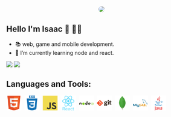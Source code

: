 <div align="center">
  <img width="10%" src="https://media4.giphy.com/media/bGgsc5mWoryfgKBx1u/200w.webp?cid=ecf05e47tfnm0j31izrouu30r5e0yi1bhjxxufipp5uev9az&rid=200w.webp&ct=g" style="border-radius: 50%;"/>
</div>

## Hello I'm Isaac 👋 🐱‍💻

- 📚 web, game and mobile development.
- 🌱 I’m currently learning node and react.

<div>
  <img src="https://github-readme-stats.vercel.app/api/top-langs/?username=IsaacWl&layout=compact"/>
  <img src="https://github-readme-streak-stats.herokuapp.com/?user=IsaacWl" />
</div>

## Languages and Tools:

<div>
  <img src="https://github.com/devicons/devicon/blob/master/icons/html5/html5-original.svg" title="HTML5" alt="HTML" width="40" height="40"/>&nbsp;
  <img src="https://github.com/devicons/devicon/blob/master/icons/css3/css3-plain-wordmark.svg"  title="CSS3" alt="CSS" width="40" height="40"/>&nbsp;
  <img src="https://github.com/devicons/devicon/blob/master/icons/javascript/javascript-original.svg" title="Java" alt="Java" width="40" height="40"/>&nbsp;
  <img src="https://github.com/devicons/devicon/blob/master/icons/react/react-original-wordmark.svg" title="React" alt="React" width="40" height="40"/>&nbsp;
  <img src="https://github.com/devicons/devicon/blob/master/icons/nodejs/nodejs-original-wordmark.svg" title="NodeJS" alt="NodeJS" width="40" height="40"/>&nbsp;
  <img src="https://github.com/devicons/devicon/blob/master/icons/git/git-original-wordmark.svg" title="Git" alt="Git" width="40" height="40"/>&nbsp;
  <img src="https://github.com/devicons/devicon/blob/master/icons/mongodb/mongodb-original.svg" title="Mongodb" alt="Mongodb " width="40" height="40"/>&nbsp;
  <img src="https://github.com/devicons/devicon/blob/master/icons/mysql/mysql-original-wordmark.svg" title="MySQL"  alt="MySQL" width="40" height="40"/>&nbsp;
  <img src="https://github.com/devicons/devicon/blob/master/icons/java/java-original-wordmark.svg" title="JavaScript" alt="JavaScript" width="40" height="40"/>&nbsp;
</div>
